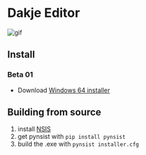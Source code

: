 # Dakje Editor

![gif](https://user-images.githubusercontent.com/17675331/69884780-f80b8680-1314-11ea-89da-9c9ee52fe0cf.gif)

## Install
### Beta 01

* Download [Windows 64 installer](https://github.com/Esukhia/dakje/releases/download/beta_01/Dakje_beta_01.exe)


## Building from source

1. install [NSIS](http://nsis.sourceforge.net/Download)
1. get pynsist with `pip install pynsist`
1. build the .exe with `pynsist installer.cfg`

